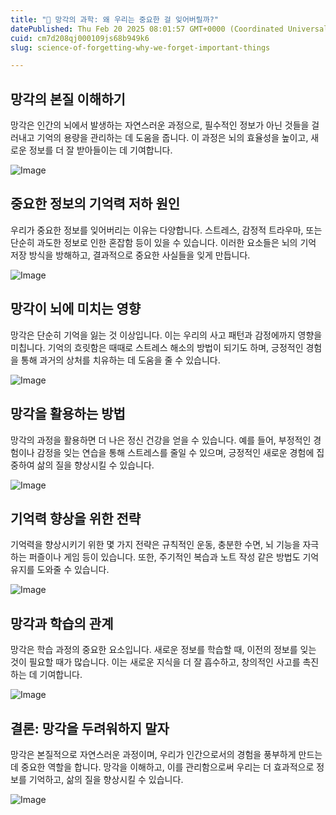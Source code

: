 ```yaml
---
title: "🔄 망각의 과학: 왜 우리는 중요한 걸 잊어버릴까?"
datePublished: Thu Feb 20 2025 08:01:57 GMT+0000 (Coordinated Universal Time)
cuid: cm7d208qj000109js68b949k6
slug: science-of-forgetting-why-we-forget-important-things

---
```


## 망각의 본질 이해하기

망각은 인간의 뇌에서 발생하는 자연스러운 과정으로, 필수적인 정보가 아닌 것들을 걸러내고 기억의 용량을 관리하는 데 도움을 줍니다. 이 과정은 뇌의 효율성을 높이고, 새로운 정보를 더 잘 받아들이는 데 기여합니다.

![Image](http://res.cloudinary.com/potenlab/image/upload/v1740038095/k1cstmwpetduq1z0enx2.png)

## 중요한 정보의 기억력 저하 원인

우리가 중요한 정보를 잊어버리는 이유는 다양합니다. 스트레스, 감정적 트라우마, 또는 단순히 과도한 정보로 인한 혼잡함 등이 있을 수 있습니다. 이러한 요소들은 뇌의 기억 저장 방식을 방해하고, 결과적으로 중요한 사실들을 잊게 만듭니다.

![Image](http://res.cloudinary.com/potenlab/image/upload/v1740038108/nbclhfhjv50iddimlx86.png)

## 망각이 뇌에 미치는 영향

망각은 단순히 기억을 잃는 것 이상입니다. 이는 우리의 사고 패턴과 감정에까지 영향을 미칩니다. 기억의 흐릿함은 때때로 스트레스 해소의 방법이 되기도 하며, 긍정적인 경험을 통해 과거의 상처를 치유하는 데 도움을 줄 수 있습니다.

![Image](http://res.cloudinary.com/potenlab/image/upload/v1740038122/vuyeayqcugvvtucaqczb.png)

## 망각을 활용하는 방법

망각의 과정을 활용하면 더 나은 정신 건강을 얻을 수 있습니다. 예를 들어, 부정적인 경험이나 감정을 잊는 연습을 통해 스트레스를 줄일 수 있으며, 긍정적인 새로운 경험에 집중하여 삶의 질을 향상시킬 수 있습니다.

![Image](http://res.cloudinary.com/potenlab/image/upload/v1740038134/ymi0vxbw5jcmwicc3ppa.png)

## 기억력 향상을 위한 전략

기억력을 향상시키기 위한 몇 가지 전략은 규칙적인 운동, 충분한 수면, 뇌 기능을 자극하는 퍼즐이나 게임 등이 있습니다. 또한, 주기적인 복습과 노트 작성 같은 방법도 기억 유지를 도와줄 수 있습니다.

![Image](http://res.cloudinary.com/potenlab/image/upload/v1740038148/fgqdqhbffewn3rllj1yi.png)

## 망각과 학습의 관계

망각은 학습 과정의 중요한 요소입니다. 새로운 정보를 학습할 때, 이전의 정보를 잊는 것이 필요할 때가 많습니다. 이는 새로운 지식을 더 잘 흡수하고, 창의적인 사고를 촉진하는 데 기여합니다.

![Image](http://res.cloudinary.com/potenlab/image/upload/v1740038159/jr5ws4awtjoxao9ycwfg.png)

## 결론: 망각을 두려워하지 말자

망각은 본질적으로 자연스러운 과정이며, 우리가 인간으로서의 경험을 풍부하게 만드는 데 중요한 역할을 합니다. 망각을 이해하고, 이를 관리함으로써 우리는 더 효과적으로 정보를 기억하고, 삶의 질을 향상시킬 수 있습니다.

![Image](http://res.cloudinary.com/potenlab/image/upload/v1740038171/ti2gk2594qntrewvdidj.png)

